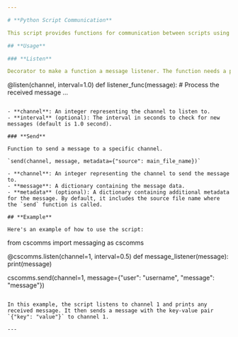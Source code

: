 ```yaml
---

# **Python Script Communication**

This script provides functions for communication between scripts using message passing. It includes a decorator `listen` to mark a function as a message listener and a function `send` to send messages to specific channels.

## **Usage**

### **Listen**

Decorator to make a function a message listener. The function needs a parameter for the message, which it will return as a dictionary.

```
@listen(channel, interval=1.0)
def listener_func(message):
    # Process the received message
    ...
```

- **channel**: An integer representing the channel to listen to.
- **interval** (optional): The interval in seconds to check for new messages (default is 1.0 second).

### **Send**

Function to send a message to a specific channel.

`send(channel, message, metadata={"source": main_file_name})`

- **channel**: An integer representing the channel to send the message to.
- **message**: A dictionary containing the message data.
- **metadata** (optional): A dictionary containing additional metadata for the message. By default, it includes the source file name where the `send` function is called.

## **Example**

Here's an example of how to use the script:

```
from cscomms import messaging as cscomms

@cscomms.listen(channel=1, interval=0.5)
def message_listener(message):
  print(message)

cscomms.send(channel=1, message={"user": "username", "message": "message"})
```

In this example, the script listens to channel 1 and prints any received message. It then sends a message with the key-value pair `{"key": "value"}` to channel 1.

---
```

